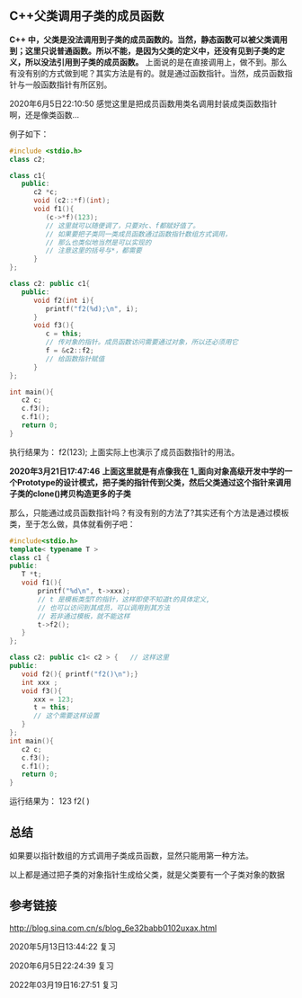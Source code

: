 ## C++父类调用子类的成员函数

**C++ 中，父类是没法调用到子类的成员函数的。当然，静态函数可以被父类调用到；这里只说普通函数。所以不能，是因为父类的定义中，还没有见到子类的定义，所以没法引用到子类的成员函数。**
上面说的是在直接调用上，做不到。那么有没有别的方式做到呢？其实方法是有的。就是通过函数指针。当然，成员函数指针与一般函数指针有所区别。

2020年6月5日22:10:50 感觉这里是把成员函数用类名调用封装成类函数指针啊，还是像类函数...

例子如下：
```cpp
#include <stdio.h>
class c2;

class c1{
   public:
      c2 *c;
      void (c2::*f)(int);
      void f1(){
         (c->*f)(123);
         // 这里就可以随便调了，只要对c、f都赋好值了。
         // 如果要把子类同一类成员函数通过函数指针数组方式调用，
         // 那么也类似地当然是可以实现的
         // 注意这里的括号与*，都需要
      }
};

class c2: public c1{
   public:
      void f2(int i){
         printf("f2(%d);\n", i);
      }
      void f3(){
         c = this;
         // 传对象的指针。成员函数访问需要通过对象，所以还必须用它
         f = &c2::f2;
         // 给函数指针赋值
      }
};

int main(){
   c2 c;
   c.f3();
   c.f1();
   return 0;
}
```
执行结果为：
f2(123);
上面实际上也演示了成员函数指针的用法。


**2020年3月21日17:47:46**
**上面这里就是有点像我在 1_面向对象高级开发中学的一个Prototype的设计模式，把子类的指针传到父类，然后父类通过这个指针来调用子类的clone()拷贝构造更多的子类**


那么，只能通过成员函数指针吗？有没有别的方法了?其实还有个方法是通过模板类，至于怎么做，具体就看例子吧：
```cpp
#include<stdio.h>
template< typename T >
class c1 {
public:
   T *t;
   void f1(){
       printf("%d\n", t->xxx);
       // t 是模板类型T的指针，这样即使不知道t的具体定义,
       // 也可以访问到其成员，可以调用到其方法
       // 若非通过模板，就不能这样
       t->f2();
   }
};

class c2: public c1< c2 > {   // 这样这里
public:
   void f2(){ printf("f2()\n");}
   int xxx ;
   void f3(){
      xxx = 123;
      t = this;
      // 这个需要这样设置
   }
};
int main(){
   c2 c;
   c.f3();
   c.f1();
   return 0;
}
```
运行结果为：
123
f2( )


## 总结
如果要以指针数组的方式调用子类成员函数，显然只能用第一种方法。

以上都是通过把子类的对象指针生成给父类，就是父类要有一个子类对象的数据

## 参考链接
http://blog.sina.com.cn/s/blog_6e32babb0102uxax.html

2020年5月13日13:44:22 复习

2020年6月5日22:24:39 复习

2022年03月19日16:27:51 复习